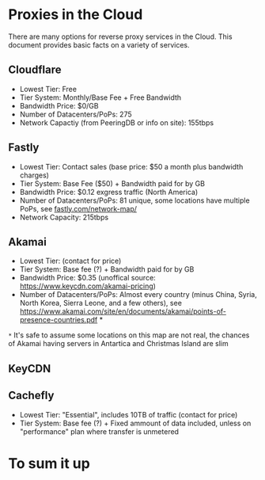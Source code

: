 # Proxies in the Cloud

There are many options for reverse proxy services in the Cloud. This document provides basic facts on a variety of services.

## Cloudflare

* Lowest Tier: Free
* Tier System: Monthly/Base Fee + Free Bandwidth
* Bandwidth Price: $0/GB
* Number of Datacenters/PoPs: 275
* Network Capactiy (from PeeringDB or info on site): 155tbps

## Fastly

* Lowest Tier: Contact sales (base price: $50 a month plus bandwidth charges)
* Tier System: Base Fee ($50) + Bandwidth paid for by GB
* Bandwidth Price: $0.12 exgress traffic (North America)
* Number of Datacenters/PoPs: 81 unique, some locations have multiple PoPs, see [fastly.com/network-map/](https://www.fastly.com/network-map/)
* Network Capacity: 215tbps

## Akamai

* Lowest Tier: (contact for price)
* Tier System: Base fee (?) + Bandwidth paid for by GB
* Bandwidth Price: $0.35 (unoffical source: https://www.keycdn.com/akamai-pricing)
* Number of Datacenters/PoPs: Almost every country (minus China, Syria, North Korea, Sierra Leone, and a few others), see https://www.akamai.com/site/en/documents/akamai/points-of-presence-countries.pdf *

`*` It's safe to assume some locations on this map are not real, the chances of Akamai having servers in Antartica and Christmas Island are slim

## KeyCDN

## Cachefly

* Lowest Tier: "Essential", includes 10TB of traffic (contact for price)
* Tier System: Base fee (?) + Fixed ammount of data included, unless on "performance" plan where transfer is unmetered


# To sum it up

